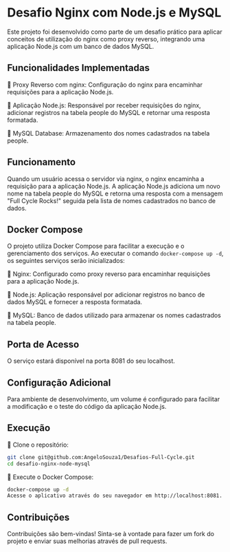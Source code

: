 # Desafio Nginx com Node.js e MySQL

Este projeto foi desenvolvido como parte de um desafio prático para aplicar conceitos de utilização do nginx como proxy reverso, integrando uma aplicação Node.js com um banco de dados MySQL.

## Funcionalidades Implementadas

🔹 Proxy Reverso com nginx: Configuração do nginx para encaminhar requisições para a aplicação Node.js.

🔹 Aplicação Node.js: Responsável por receber requisições do nginx, adicionar registros na tabela people do MySQL e retornar uma resposta formatada.

🔹 MySQL Database: Armazenamento dos nomes cadastrados na tabela people.

## Funcionamento

Quando um usuário acessa o servidor via nginx, o nginx encaminha a requisição para a aplicação Node.js. A aplicação Node.js adiciona um novo nome na tabela people do MySQL e retorna uma resposta com a mensagem "Full Cycle Rocks!" seguida pela lista de nomes cadastrados no banco de dados.

## Docker Compose
O projeto utiliza Docker Compose para facilitar a execução e o gerenciamento dos serviços. Ao executar o comando `docker-compose up -d`, os seguintes serviços serão inicializados:

🔹 Nginx: Configurado como proxy reverso para encaminhar requisições para a aplicação Node.js.

🔹 Node.js: Aplicação responsável por adicionar registros no banco de dados MySQL e fornecer a resposta formatada.

🔹 MySQL: Banco de dados utilizado para armazenar os nomes cadastrados na tabela people.

## Porta de Acesso
O serviço estará disponível na porta 8081 do seu localhost.

## Configuração Adicional
Para ambiente de desenvolvimento, um volume é configurado para facilitar a modificação e o teste do código da aplicação Node.js.

## Execução

🔹 Clone o repositório:

```bash
git clone git@github.com:AngeloSouza1/Desafios-Full-Cycle.git
cd desafio-nginx-node-mysql
```
🔹 Execute o Docker Compose:

```bash
docker-compose up -d
Acesse o aplicativo através do seu navegador em http://localhost:8081.
```

## Contribuições

Contribuições são bem-vindas! Sinta-se à vontade para fazer um fork do projeto e enviar suas melhorias através de pull requests.


